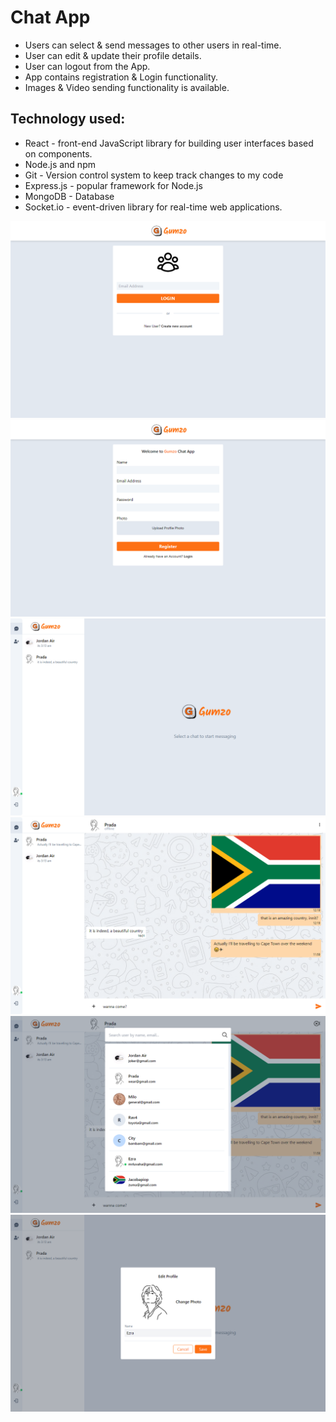 # Chat App

- Users can select & send messages to other users in real-time.
- User can edit & update their profile details.
- User can logout from the App.
- App contains registration & Login functionality.
- Images & Video sending functionality is available.

## Technology used:

- React - front-end JavaScript library for building user interfaces based on components.
- Node.js and npm
- Git - Version control system to keep track changes to my code
- Express.js - popular framework for Node.js
- MongoDB - Database
- Socket.io - event-driven library for real-time web applications.
  
![Preview 1](./Preview1.png)
![Preview 2](./Preview2.png)
![Preview 3](./Preview3.png)
![Preview 4](./Preview4.png)
![Preview 5](./Preview5.png)
![Preview 6](./Preview6.png)
